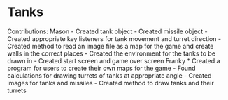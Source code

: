 # Tanks

Contributions:
  Mason
    - Created tank object
    - Created missile object
    - Created appropriate key listeners for tank movement and turret direction
    - Created method to read an image file as a map for the game and create walls in the correct places
    - Created the environment for the tanks to be drawn in
    - Created start screen and game over screen
  Franky
    * Created a program for users to create their own maps for the game
    - Found calculations for drawing turrets of tanks at appropriate angle
    - Created images for tanks and missiles
    - Created method to draw tanks and their turrets
